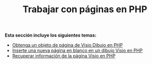 ﻿---
title: Trabajar con páginas en PHP
type: docs
weight: 80
url: /es/java/working-with-pages-in-php/
---
**Esta sección incluye los siguientes temas:**

- [Obtenga un objeto de página de Visio Dibujo en PHP](/diagram/es/java/get-a-page-object-from-visio-drawing-in-php/)
- [Inserte una nueva página en blanco en un dibujo Visio en PHP](/diagram/es/java/insert-a-new-blank-page-into-a-visio-drawing-in-php/)
- [Recuperar información de la página Visio en PHP](/diagram/es/java/retrieve-visio-page-information-in-php/)
